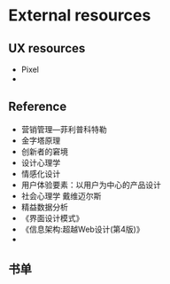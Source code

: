 # External resources

## UX resources

* Pixel
* 
## Reference

* 营销管理—菲利普科特勒
* 金字塔原理
* 创新者的窘境
* 设计心理学
* 情感化设计
* 用户体验要素：以用户为中心的产品设计
* 社会心理学 戴维迈尔斯
* 精益数据分析
* 《界面设计模式》
* 《信息架构:超越Web设计\(第4版\)》
* 
## 书单



